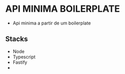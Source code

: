 # API MINIMA BOILERPLATE
- Api minima a partir de um boilerplate

## Stacks
- Node
- Typescript
- Fastify
- 